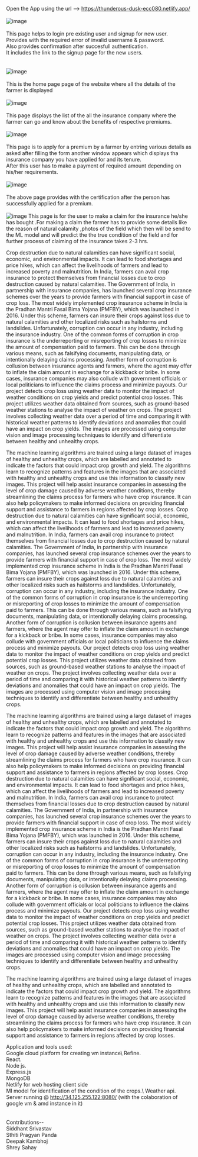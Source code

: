 Open the App using the url --> https://thunderous-dusk-ecc080.netlify.app/
\
\
![image](https://user-images.githubusercontent.com/101014831/233409794-b295f111-1fb0-4b52-83fc-2fdf355556c6.png)
\
\
This page helps to login pre existing user and signup for new user.\
Provides with the required error of invalid username & password.\
Also provides confirmation after succesfull authentication.\
It includes the link to the signup page for the new users.\
\
\
![image](https://user-images.githubusercontent.com/101014831/233409010-fd0be39c-0760-435f-9f9c-f7f5aa7c9f50.png)
\
\
This  is the home page page of the website where all the details of the farmer is displayed
\
\
![image](https://user-images.githubusercontent.com/101014831/233409177-cf9d3c2c-ebec-486f-a6a3-e6081cce12b4.png)
\
\
This page displays the list of the all the insurance company where the farmer can go and know about the benefits of respective premiums.
\
\
![image](https://user-images.githubusercontent.com/101014831/233409246-6c4d1fb4-bfb0-4c19-bbf6-f2b0d77a28a2.png)
\
\
This page is to apply for a premium by a farmer by entring various details as asked after filling the form another window appears which displays tha insurance company you have applied for and its tenure.\
After this user has to make a payment of required amount depending on his/her requirements.
\
\
![image](https://user-images.githubusercontent.com/101014831/233410004-24d8a8a2-b438-4119-a97f-72150221f0d8.png)
\
\
The above page provides with the certification after the person has successfully applied for a premium.
\
\
![image](https://user-images.githubusercontent.com/101014831/233409475-df96c1cb-ebd6-40e5-a4d4-61928eb07854.png)
This page is for the user to make a claim for the insurance he/she has bought .For making a claim the farmer has to provide some details like the reason of natural calamity ,photos of the field which then will be send to the ML model and will predict the the true condition of the field and for further process of claiming of the insurance takes 2-3 hrs.

Crop destruction due to natural calamities can have significant social, economic, and environmental impacts. It can lead to food shortages and price hikes, which can affect the livelihoods of farmers and lead to increased poverty and malnutrition.
In India, farmers can avail crop insurance to protect themselves from financial losses due to crop destruction caused by natural calamities. The Government of India, in partnership with insurance companies, has launched several crop insurance schemes over the years to provide farmers with financial support in case of crop loss.
The most widely implemented crop insurance scheme in India is the Pradhan Mantri Fasal Bima Yojana (PMFBY), which was launched in 2016. Under this scheme, farmers can insure their crops against loss due to natural calamities and other localized risks such as hailstorms and landslides.
Unfortunately, corruption can occur in any industry, including the insurance industry. One of the common forms of corruption in crop insurance is the underreporting or misreporting of crop losses to minimize the amount of compensation paid to farmers. This can be done through various means, such as falsifying documents, manipulating data, or intentionally delaying claims processing. Another form of corruption is collusion between insurance agents and farmers, where the agent may offer to inflate the claim amount in exchange for a kickback or bribe. In some cases, insurance companies may also collude with government officials or local politicians to influence the claims process and minimize payouts.
Our project detects crop loss using weather data to monitor the impact of weather conditions on crop yields and predict potential crop losses. This project utilizes weather data obtained from  sources, such as ground-based weather stations to analyse the impact of weather on crops. The project involves collecting weather data over a period of time and comparing it with historical weather patterns to identify deviations and anomalies that could have an impact on crop yields. 
The images are processed using computer vision and image processing techniques to identify and differentiate between healthy and unhealthy crops.

The machine learning algorithms are trained using a large dataset of images of healthy and unhealthy crops, which are labelled and annotated to indicate the factors that could impact crop growth and yield. The algorithms learn to recognize patterns and features in the images that are associated with healthy and unhealthy crops and use this information to classify new images.
This project will help assist insurance companies in assessing the level of crop damage caused by adverse weather conditions, thereby streamlining the claims process for farmers who have crop insurance. It can also help policymakers to make informed decisions on providing financial support and assistance to farmers in regions affected by crop losses.
Crop destruction due to natural calamities can have significant social, economic, and environmental impacts. It can lead to food shortages and price hikes, which can affect the livelihoods of farmers and lead to increased poverty and malnutrition.
In India, farmers can avail crop insurance to protect themselves from financial losses due to crop destruction caused by natural calamities. The Government of India, in partnership with insurance companies, has launched several crop insurance schemes over the years to provide farmers with financial support in case of crop loss.
The most widely implemented crop insurance scheme in India is the Pradhan Mantri Fasal Bima Yojana (PMFBY), which was launched in 2016. Under this scheme, farmers can insure their crops against loss due to natural calamities and other localized risks such as hailstorms and landslides.
Unfortunately, corruption can occur in any industry, including the insurance industry. One of the common forms of corruption in crop insurance is the underreporting or misreporting of crop losses to minimize the amount of compensation paid to farmers. This can be done through various means, such as falsifying documents, manipulating data, or intentionally delaying claims processing. Another form of corruption is collusion between insurance agents and farmers, where the agent may offer to inflate the claim amount in exchange for a kickback or bribe. In some cases, insurance companies may also collude with government officials or local politicians to influence the claims process and minimize payouts.
Our project detects crop loss using weather data to monitor the impact of weather conditions on crop yields and predict potential crop losses. This project utilizes weather data obtained from  sources, such as ground-based weather stations to analyse the impact of weather on crops. The project involves collecting weather data over a period of time and comparing it with historical weather patterns to identify deviations and anomalies that could have an impact on crop yields. 
The images are processed using computer vision and image processing techniques to identify and differentiate between healthy and unhealthy crops.

The machine learning algorithms are trained using a large dataset of images of healthy and unhealthy crops, which are labelled and annotated to indicate the factors that could impact crop growth and yield. The algorithms learn to recognize patterns and features in the images that are associated with healthy and unhealthy crops and use this information to classify new images.
This project will help assist insurance companies in assessing the level of crop damage caused by adverse weather conditions, thereby streamlining the claims process for farmers who have crop insurance. It can also help policymakers to make informed decisions on providing financial support and assistance to farmers in regions affected by crop losses.
Crop destruction due to natural calamities can have significant social, economic, and environmental impacts. It can lead to food shortages and price hikes, which can affect the livelihoods of farmers and lead to increased poverty and malnutrition.
In India, farmers can avail crop insurance to protect themselves from financial losses due to crop destruction caused by natural calamities. The Government of India, in partnership with insurance companies, has launched several crop insurance schemes over the years to provide farmers with financial support in case of crop loss.
The most widely implemented crop insurance scheme in India is the Pradhan Mantri Fasal Bima Yojana (PMFBY), which was launched in 2016. Under this scheme, farmers can insure their crops against loss due to natural calamities and other localized risks such as hailstorms and landslides.
Unfortunately, corruption can occur in any industry, including the insurance industry. One of the common forms of corruption in crop insurance is the underreporting or misreporting of crop losses to minimize the amount of compensation paid to farmers. This can be done through various means, such as falsifying documents, manipulating data, or intentionally delaying claims processing. Another form of corruption is collusion between insurance agents and farmers, where the agent may offer to inflate the claim amount in exchange for a kickback or bribe. In some cases, insurance companies may also collude with government officials or local politicians to influence the claims process and minimize payouts.
Our project detects crop loss using weather data to monitor the impact of weather conditions on crop yields and predict potential crop losses. This project utilizes weather data obtained from  sources, such as ground-based weather stations to analyse the impact of weather on crops. The project involves collecting weather data over a period of time and comparing it with historical weather patterns to identify deviations and anomalies that could have an impact on crop yields. 
The images are processed using computer vision and image processing techniques to identify and differentiate between healthy and unhealthy crops.

The machine learning algorithms are trained using a large dataset of images of healthy and unhealthy crops, which are labelled and annotated to indicate the factors that could impact crop growth and yield. The algorithms learn to recognize patterns and features in the images that are associated with healthy and unhealthy crops and use this information to classify new images.
This project will help assist insurance companies in assessing the level of crop damage caused by adverse weather conditions, thereby streamlining the claims process for farmers who have crop insurance. It can also help policymakers to make informed decisions on providing financial support and assistance to farmers in regions affected by crop losses.

Application and tools used:
\
Google cloud platform for creating vm instance\ 
Refine.\
React.\
Node js.\
Express.js\
MongoDB\
Netlify for web hosting client side\
Ml model for identification of the condition of the crops.\ 
Weather api.\
Server running @ http://34.125.255.122:8080/ (with the colaboration of google vm & amd instance in it)\
\
\
Contributions--
\
Siddhant Srivastav\
Sthiti Pragyan Panda\
Deepak Kambhoj\
Shrey Sahay
